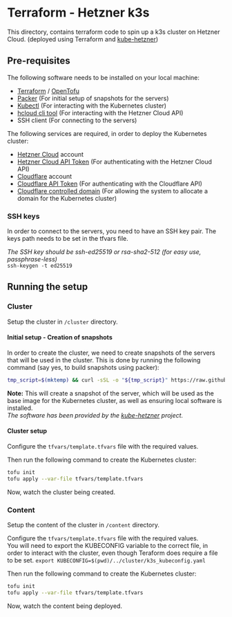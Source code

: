 # Terraform - Hetzner k3s

This directory, contains terraform code to spin up a k3s cluster on Hetzner Cloud. (deployed using Terraform and [kube-hetzner](https://github.com/kube-hetzner/terraform-hcloud-kube-hetzner))

## Pre-requisites

The following software needs to be installed on your local machine:

- [Terraform](https://www.terraform.io/downloads.html) / [OpenTofu](https://opentofu.org)
- [Packer](https://developer.hashicorp.com/packer/tutorials/docker-get-started/get-started-install-cli#installing-packer) (For initial setup of snapshots for the servers)
- [Kubectl](https://kubernetes.io/docs/tasks/tools/install-kubectl/) (For interacting with the Kubernetes cluster)
- [hcloud cli tool](https://github.com/hetznercloud/cli) (For interacting with the Hetzner Cloud API)
- SSH client (For connecting to the servers)

The following services are required, in order to deploy the Kubernetes cluster:

- [Hetzner Cloud](https://www.hetzner.com/cloud) account
- [Hetzner Cloud API Token](https://console.hetzner.cloud/projects) (For authenticating with the Hetzner Cloud API)
- [Cloudflare](https://www.cloudflare.com/) account
- [Cloudflare API Token](https://dash.cloudflare.com/profile/api-tokens) (For authenticating with the Cloudflare API)
- [Cloudflare controlled domain](https://dash.cloudflare.com/) (For allowing the system to allocate a domain for the Kubernetes cluster)

### SSH keys

In order to connect to the servers, you need to have an SSH key pair. The keys path needs to be set in the tfvars file.

*The SSH key should be ssh-ed25519 or rsa-sha2-512 (for easy use, passphrase-less)*  
`ssh-keygen -t ed25519`

## Running the setup

### Cluster 

Setup the cluster in `/cluster` directory.

#### Initial setup - Creation of snapshots

In order to create the cluster, we need to create snapshots of the servers that will be used in the cluster. This is done by running the following command (say yes, to build snapshots using packer):

```bash	
tmp_script=$(mktemp) && curl -sSL -o "${tmp_script}" https://raw.githubusercontent.com/kube-hetzner/terraform-hcloud-kube-hetzner/master/scripts/create.sh && chmod +x "${tmp_script}" && "${tmp_script}" && rm "${tmp_script}"
```
**Note:** This will create a snapshot of the server, which will be used as the base image for the Kubernetes cluster, as well as ensuring local software is installed.  
*The software has been provided by the [kube-hetzner](https://github.com/kube-hetzner/terraform-hcloud-kube-hetzner) project.*

#### Cluster setup

Configure the `tfvars/template.tfvars` file with the required values.

Then run the following command to create the Kubernetes cluster:

```bash
tofu init
tofu apply --var-file tfvars/template.tfvars
```

Now, watch the cluster being created.

### Content

Setup the content of the cluster in `/content` directory.

Configure the `tfvars/template.tfvars` file with the required values.  
You will need to export the KUBECONFIG variable to the correct file, in order to interact with the cluster, even though Teraform does require a file to be set.
`export KUBECONFIG=$(pwd)/../cluster/k3s_kubeconfig.yaml`

Then run the following command to create the Kubernetes cluster:

```bash
tofu init
tofu apply --var-file tfvars/template.tfvars
```

Now, watch the content being deployed.
